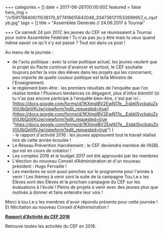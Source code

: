 +++
categories = []
date = 2017-06-26T00:00:00Z
featured = false
hero_img = "/v1591788409/11538170_977416615642046_2047361211532699957_o_rqufyb.jpg"
tags = []
title = "Assemblée Générale // 24.06.2017 à Tournai"

+++
Ce samedi 24 juin 2017, les jeunes du CEF se réunissaient à Tournai pour notre Assemblée Fédérale ! Tu n'as pas pu y être mais tu veux quand même savoir ce qu'il s'y est passé ? Tout est dans ce post !

Au menu de la journée :

* de l'actu politique : avec la crise politique actuel, les jeunes veulent que le projet du Pacte continue d'avancer et surtout, le CEF souhaite toujours porter la voix des élèves dans les projets qui les concernent, peu importe de quelle couleur politique est le/la Ministre de l'Enseignement.
* le règlement bien-être : les premiers résultats de l'enquête que l'on réalise tombe ! Plusieurs tendances ce dégagent, plus d'infos bientôt! (si tu n'as pas encore participé à l'enquête bien-être, c'est par ici : [https://docs.google.com/forms/d/1KXmqlBV2EwN17e__EsbklSycbaIuZsVtjUIbQpVKrJw/viewform?edit_requested=true](https://docs.google.com/forms/d/1KXmqlBV2EwN17e__EsbklSycbaIuZsVtjUIbQpVKrJw/viewform?edit_requested=true "https://docs.google.com/forms/d/1KXmqlBV2EwN17e__EsbklSycbaIuZsVtjUIbQpVKrJw/viewform?edit_requested=true") )  
  \- le rapport d'activité 2016 : les jeunes approuvent tout le travail réalisé lors de cette année écoulée !
* Le Réseau Prévention Harcèlement : le CEF deviendra membre de l’ASBL qui est en cours de création !
* Les comptes 2016 et le budget 2017 ont été approuvés par les membres
* L'élection du nouveau Conseil d’Administration et d'un nouveau président : Hugo Fervaille !
* Les membres se sont aussi penchés sur le programme pour l'année à venir ! Les thèmes à venir sont la suite de la campagne Tou.t.e.s les Élèves sont des Élèves et la prochain campagne du CEF sur les évaluations à l'école ! Pleins de projets à venir avec des jeunes plus que motivés à donner et faire entendre leur voix !

Merci à tou.t.e.s les membres d'avoir répondu présents pour cette journée ! Et félicitation au nouveau Conseil d'Administration !

[**Rapport d'Activité du CEF 2016**](https://res.cloudinary.com/cefasbl/image/upload/v1591703625/RA2016_version_courte_tqr4kv.pdf)

Retrouve toutes les activités du CEF en 2016.